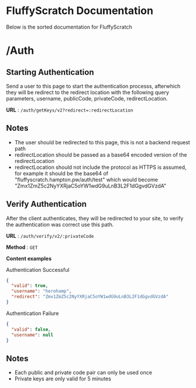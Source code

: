 # FluffyScratch Documentation

Below is the sorted documentation for FluffyScratch

# /Auth

## Starting Authentication

Send a user to this page to start the authentication processs, afterwhich they will be redirect to the redirect location with the following query parameters, username, publicCode, privateCode, redirectLocation.

**URL** : `/auth/getKeys/v2?redirect=:redirectLocation`

## Notes

-   The user should be redirected to this page, this is not a backend request path
-   redirectLocation should be passed as a base64 encoded version of the redirectLocation
-   redirectLocation should not include the protocol as HTTPS is assumed, for example it should be the base64 of "fluffyscratch.hampton.pw/auth/test" which would become "Zmx1ZmZ5c2NyYXRjaC5oYW1wdG9uLnB3L2F1dGgvdGVzdA"

## Verify Authentication

After the client authenticates, they will be redirected to your site, to verify the authentication was correct use this path.

**URL** : `/auth/verify/v2/:privateCode`

**Method** : `GET`

**Content examples**

Authentication Successful

```json
{
  "valid": true,
  "username": "herohamp",
  "redirect": "Zmx1ZmZ5c2NyYXRjaC5oYW1wdG9uLnB3L2F1dGgvdGVzdA"
}
```

Authentication Failure

```json
{
  "valid": false,
  "username": null
}
```

## Notes

-   Each public and private code pair can only be used once
-   Private keys are only valid for 5 minutes 
